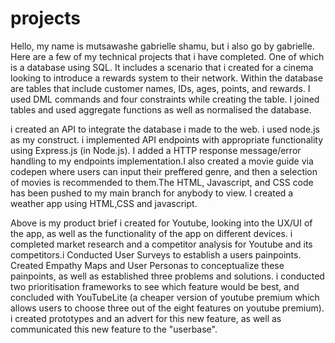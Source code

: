 # projects

Hello, my name is mutsawashe gabrielle shamu, but i also go by gabrielle. Here are a few of my technical projects that i have completed. One of which is a database using SQL. It includes a scenario that i created for a cinema looking to introduce a rewards system to their network. Within the database are tables that include customer names, IDs, ages, points, and rewards. I used DML commands and four constraints while creating the table. I joined tables and used aggregate functions as well as normalised the database.

i created an API to integrate the database i made to the web. i used node.js as my construct. i implemented API endpoints with appropriate functionality using Express.js (in Node.js). I added a HTTP response message/error handling to my endpoints implementation.I also created a movie guide via codepen where users can input their preffered genre, and then a selection of movies is recommended to them.The HTML, Javascript, and CSS code has been pushed to my main branch for anybody to view. I created a weather app using HTML,CSS and javascript.

Above is my product brief i created for Youtube, looking into the UX/UI of the app, as well as the functionality of the app on different devices. i completed market research and a competitor analysis for Youtube and its competitors.i Conducted User Surveys to establish a users painpoints. Created Empathy Maps and User Personas to conceptualize these painpoints, as well as established three problems and solutions. i conducted two prioritisation frameworks to see which feature would be best, and concluded with YouTubeLite (a cheaper version of youtube premium which allows users to choose three out of the eight features on youtube premium). i created prototypes and an advert for this new feature, as well as communicated this new feature to the "userbase".
